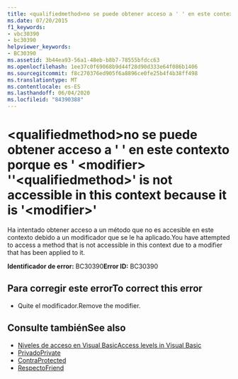 ```yaml
---
title: <qualifiedmethod>no se puede obtener acceso a ' ' en este contexto porque es ' <modifier> '
ms.date: 07/20/2015
f1_keywords:
- vbc30390
- bc30390
helpviewer_keywords:
- BC30390
ms.assetid: 3b44ea93-56a1-48eb-b8b7-78555bfdcc63
ms.openlocfilehash: 1ee37c0f69068b9d44f28d90d333e64f086b1406
ms.sourcegitcommit: f8c270376ed905f6a8896ce0fe25b4f4b38ff498
ms.translationtype: MT
ms.contentlocale: es-ES
ms.lasthandoff: 06/04/2020
ms.locfileid: "84390388"
---
```

# <a name="qualifiedmethod-is-not-accessible-in-this-context-because-it-is-modifier"></a><span data-ttu-id="82c23-102">\<qualifiedmethod>no se puede obtener acceso a ' ' en este contexto porque es ' \<modifier> '</span><span class="sxs-lookup"><span data-stu-id="82c23-102">'\<qualifiedmethod>' is not accessible in this context because it is '\<modifier>'</span></span>
<span data-ttu-id="82c23-103">Ha intentado obtener acceso a un método que no es accesible en este contexto debido a un modificador que se le ha aplicado.</span><span class="sxs-lookup"><span data-stu-id="82c23-103">You have attempted to access a method that is not accessible in this context due to a modifier that has been applied to it.</span></span>  
  
 <span data-ttu-id="82c23-104">**Identificador de error:** BC30390</span><span class="sxs-lookup"><span data-stu-id="82c23-104">**Error ID:** BC30390</span></span>  
  
## <a name="to-correct-this-error"></a><span data-ttu-id="82c23-105">Para corregir este error</span><span class="sxs-lookup"><span data-stu-id="82c23-105">To correct this error</span></span>  
  
- <span data-ttu-id="82c23-106">Quite el modificador.</span><span class="sxs-lookup"><span data-stu-id="82c23-106">Remove the modifier.</span></span>  
  
## <a name="see-also"></a><span data-ttu-id="82c23-107">Consulte también</span><span class="sxs-lookup"><span data-stu-id="82c23-107">See also</span></span>

- [<span data-ttu-id="82c23-108">Niveles de acceso en Visual Basic</span><span class="sxs-lookup"><span data-stu-id="82c23-108">Access levels in Visual Basic</span></span>](../programming-guide/language-features/declared-elements/access-levels.md)
- [<span data-ttu-id="82c23-109">Privado</span><span class="sxs-lookup"><span data-stu-id="82c23-109">Private</span></span>](../language-reference/modifiers/private.md)
- [<span data-ttu-id="82c23-110">Contra</span><span class="sxs-lookup"><span data-stu-id="82c23-110">Protected</span></span>](../language-reference/modifiers/protected.md)
- [<span data-ttu-id="82c23-111">Respecto</span><span class="sxs-lookup"><span data-stu-id="82c23-111">Friend</span></span>](../language-reference/modifiers/friend.md)
